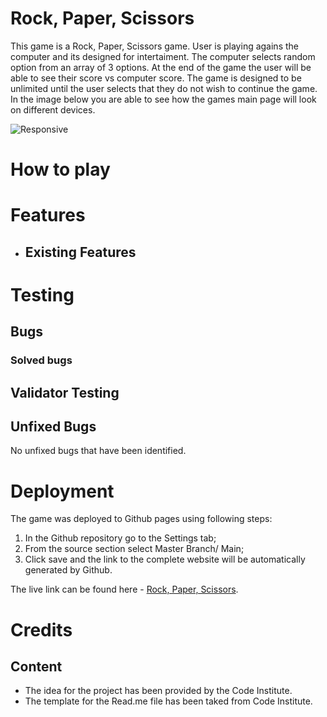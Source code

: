 # Rock, Paper, Scissors

This game is a Rock, Paper, Scissors game. User is playing agains the computer and its designed for intertaiment. The computer selects random option from an array of 3 options. 
At the end of the game the user will be able to see their score vs computer score. The game is designed to be unlimited until the user selects that they do not wish to continue the game.
In the image below you are able to see how the games main page will look on different devices. 

![Responsive](/assets/images/Responsive.jpg)

# How to play

# Features

- ## Existing Features

# Testing

 ## Bugs 

 ### Solved bugs


## Validator Testing 


## Unfixed Bugs

No unfixed bugs that have been identified. 

# Deployment 

The game was deployed to Github pages using following steps:
1. In the Github repository go to the Settings tab;
2. From the source section select Master Branch/ Main;
3. Click save and the link to the complete website will be automatically generated by Github.

The live link can be found here - [Rock, Paper, Scissors](https://aslavinska.github.io/).

# Credits

## Content
- The idea for the project has been provided by the Code Institute.  
- The template for the Read.me file has been taked from Code Institute. 
